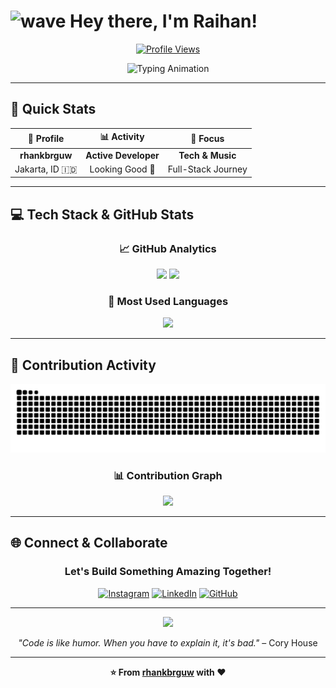 # <img src="https://raw.githubusercontent.com/MartinHeinz/MartinHeinz/master/wave.gif" width="30px" alt="wave" /> Hey there, I'm Raihan!

<div align="center">
  
[![Profile Views](https://komarev.com/ghpvc/?username=rhankbrguw&label=Profile%20views&color=4169E1&style=for-the-badge)](https://github.com/rhankbrguw)

<img src="https://readme-typing-svg.demolab.com?font=JetBrains+Mono&weight=600&size=22&duration=3000&pause=1000&color=4169E1&center=true&vCenter=true&width=500&height=60&lines=Computer+Science+Student;Jakarta%2C+Indonesia+🇮🇩;Full-Stack+Developer;Building+Digital+Dreams+✨" alt="Typing Animation" />

</div>

---

## 🚀 Quick Stats

<div align="center">

| 👤 **Profile** | 📊 **Activity** | 🌟 **Focus** |
|:---:|:---:|:---:|
| **rhankbrguw** | **Active Developer** | **Tech & Music** |
| Jakarta, ID 🇮🇩 | Looking Good 💫 | Full-Stack Journey |

</div>

---

## 💻 Tech Stack & GitHub Stats

<div align="center">

### 📈 GitHub Analytics
<img width="49%" src="https://github-readme-stats.vercel.app/api?username=rhankbrguw&show_icons=true&theme=tokyonight&bg_color=0d1117&title_color=4169E1&text_color=ffffff&icon_color=4169E1&border_color=30363d&hide_border=true&include_all_commits=true&count_private=true" />
<img width="49%" src="https://github-readme-streak-stats.herokuapp.com/?user=rhankbrguw&theme=tokyonight&background=0d1117&ring=4169E1&fire=4169E1&currStreakLabel=4169E1&hide_border=true" />

### 🎯 Most Used Languages
<img width="60%" src="https://github-readme-stats.vercel.app/api/top-langs?username=rhankbrguw&show_icons=true&locale=en&layout=compact&theme=tokyonight&bg_color=0d1117&title_color=4169E1&text_color=ffffff&icon_color=4169E1&border_color=30363d&hide_border=true&langs_count=8&card_width=600" />

</div>

---

## 🎨 Contribution Activity

<div align="center">
  
<img src="https://raw.githubusercontent.com/rhankbrguw/rhankbrguw/output/github-contribution-grid-snake-dark.svg" alt="Snake animation" width="100%" />

### 📊 Contribution Graph
<img src="https://github-readme-activity-graph.vercel.app/graph?username=rhankbrguw&bg_color=0d1117&color=4169E1&line=4169E1&point=ffffff&area=true&hide_border=true" width="100%" />

</div>

---

## 🌐 Connect & Collaborate

<div align="center">

### Let's Build Something Amazing Together! 

[![Instagram](https://img.shields.io/badge/Instagram-E4405F?style=for-the-badge&logo=instagram&logoColor=white&logoWidth=20)](https://www.instagram.com/rhankbrguw_/)
[![LinkedIn](https://img.shields.io/badge/LinkedIn-0077B5?style=for-the-badge&logo=linkedin&logoColor=white&logoWidth=20)](https://www.linkedin.com/in/raihan-akbar-2b5820334/)
[![GitHub](https://img.shields.io/badge/GitHub-100000?style=for-the-badge&logo=github&logoColor=white&logoWidth=20)](https://github.com/rhankbrguw)

---

<img src="https://user-images.githubusercontent.com/74038190/212284100-561aa473-3905-4a80-b561-0d28506553ee.gif" width="100%" style="max-width: 600px;">

*"Code is like humor. When you have to explain it, it's bad."* – Cory House

</div>

---

<div align="center">
  
**⭐ From [rhankbrguw](https://github.com/rhankbrguw) with ❤️**

</div>
